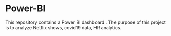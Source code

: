 # Power-BI
This repository contains a Power BI dashboard .
The purpose of this project is to analyze Netflix shows, covid19 data, HR analytics.
